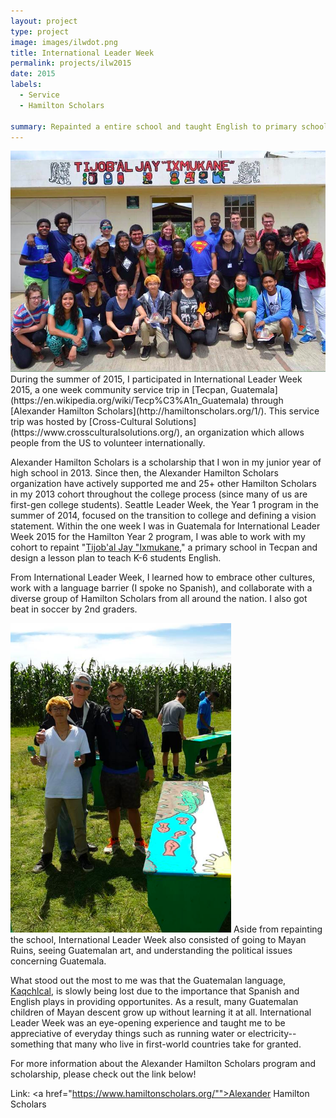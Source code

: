 ```yaml
---
layout: project
type: project
image: images/ilwdot.png
title: International Leader Week
permalink: projects/ilw2015
date: 2015
labels:
  - Service
  - Hamilton Scholars

summary: Repainted a entire school and taught English to primary schoolers in Tecpan, Guatemala with 25+ Hamilton Scholars courtesy of Cross-Cultural Solutions.
---
```

<img class class="ui medium right floated rounded image" src="../images/ilw1.png">
During the summer of 2015, I participated in International Leader Week 2015, a one week community service trip in [Tecpan, Guatemala](https://en.wikipedia.org/wiki/Tecp%C3%A1n_Guatemala) through [Alexander Hamilton Scholars](http://hamiltonscholars.org/1/).
This service trip was hosted by [Cross-Cultural Solutions](https://www.crossculturalsolutions.org/), an organization which allows people from the US to volunteer internationally.

Alexander Hamilton Scholars is a scholarship that I won in my junior year of high school in 2013. Since then, the Alexander Hamilton Scholars organization have actively supported me and 25+ other Hamilton Scholars in my 2013 cohort throughout the college process (since many of us are first-gen college students). Seattle Leader Week, the Year 1 program in the summer of 2014, focused on the transition to college and defining a vision statement. Within the one week I was in Guatemala for International Leader Week 2015 for the Hamilton Year 2 program, I was able to work with my cohort to repaint "[Tijob'al Jay "Ixmukane](http://amarillasya.com/centro-educativo-ixmukane-tijobal-jay-ixmukane-135351.html)," a primary school in Tecpan and design a lesson plan to teach K-6 students English.

From International Leader Week, I learned how to embrace other cultures, work with a language barrier (I spoke no Spanish), and collaborate with a diverse group of Hamilton Scholars from all around the nation.
I also got beat in soccer by 2nd graders.

<img class class="ui medium right floated rounded image" src="../images/ilw3.png">
Aside from repainting the school, International Leader Week also consisted of going to Mayan Ruins, seeing Guatemalan art, and understanding the political issues concerning Guatemala.

What stood out the most to me was that the Guatemalan language, [Kaqchlcal](http://www.native-languages.org/kaqchikel.htm), is slowly being lost due to the importance that Spanish and English plays in providing opportunites. As a result, many Guatemalan children of Mayan descent grow up without learning it at all. International Leader Week was an eye-opening experience and taught me to be appreciative of everyday things such as running water or electricity-- something that many who live in first-world countries take for granted.

For more information about the Alexander Hamilton Scholars program and scholarship, please check out the link below!

Link: <a href="https://www.hamiltonscholars.org/"">Alexander Hamilton Scholars</a>
